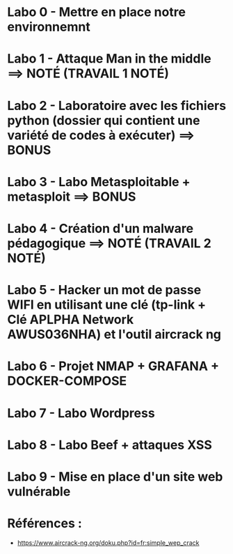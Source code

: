 # Labo 0 - Mettre en place notre environnemnt 
# Labo 1 - Attaque Man in the middle ==> NOTÉ  (TRAVAIL 1 NOTÉ)
# Labo 2 - Laboratoire avec les fichiers python (dossier qui contient une variété de codes à exécuter) ==> BONUS
# Labo 3 - Labo Metasploitable + metasploit ==> BONUS
# Labo 4 - Création d'un malware pédagogique ==> NOTÉ (TRAVAIL 2 NOTÉ)
# Labo 5 - Hacker un mot de passe WIFI en utilisant une clé (tp-link + Clé APLPHA Network AWUS036NHA) et l'outil aircrack ng 
# Labo 6 - Projet NMAP + GRAFANA +  DOCKER-COMPOSE
# Labo 7 - Labo Wordpress
# Labo 8 - Labo Beef + attaques XSS
# Labo 9 - Mise en place d'un site web vulnérable 


# Références : 
- https://www.aircrack-ng.org/doku.php?id=fr:simple_wep_crack
